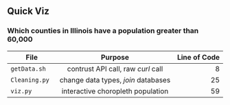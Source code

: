 ## Quick Viz 


### Which counties in Illinois have a population greater than 60,000

| File        | Purpose          | Line of Code  |
| ------------- |:-------------:| -----:|
| `getData.sh `     | contrust API call, raw *curl* call| 8 |
| `Cleaning.py `     | change data types, *join* databases     |   25 |
| `viz.py` | interactive choropleth population      |    59 |